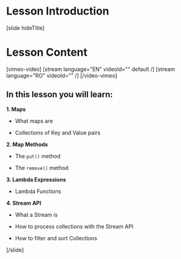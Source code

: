 # Lesson Introduction

[slide hideTitle]

# Lesson Content

[vimeo-video]
[stream language="EN" videoId="" default /]
[stream language="RO" videoId="" /]
[/video-vimeo]

## In this lesson you will learn:

**1. Maps**

- What maps are

- Collections of Key and Value pairs

**2. Map Methods**

- The `put()` method

- The `remove()` method

**3. Lambda Expressions**

- Lambda Functions

**4. Stream API**

- What a Stream is

- How to process collections with the Stream API

- How to filter and sort Collections

[/slide]
